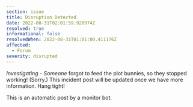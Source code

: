 ```yaml
---
section: issue
title: Disruption Detected
date: 2022-08-31T02:01:59.926974Z
resolved: true
informational: false
resolvedWhen: 2022-08-31T01:01:00.411176Z
affected:
  - Forum
severity: disrupted
---
```

*Investigating* - _Someone_ forgot to feed the plot bunnies, so they stopped working! (Sorry.) This incident post will be updated once we have more information. Hang tight!

This is an automatic post by a monitor bot.
        